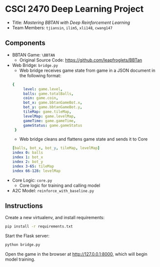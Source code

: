 # CSCI 2470 Deep Learning Project

- Title: _Mastering BBTAN with Deep Reinforcement Learning_
- Team Members: `tjiansin`, `ilim5`, `xli148`, `cwang147`

## Components

- BBTAN Game: `\BBTAN`
   - Original Source Code: https://github.com/leapfroglets/BBTan
- Web Bridge: `bridge.py`
   - Web bridge receives game state from game in a JSON document in the following format: 
   ```yaml
   {
        level: game.level, 
        balls: game.totalBalls,
        coin: game.coin,
        bot_x: game.bbtanGameBot.x,
        bot_y: game.bbtanGameBot.y,
        tileMap: game.tileMap,
        levelMap: game.levelMap,
        gameTime: game.gameTime,
        gameStatus: game.gameStatus
    }
   ```
   - Web bridge cleans and flattens game state and sends it to Core
   ```yaml
   [balls, bot_x, bot_y, tileMap, levelMap]
   index 0: balls
   index 1: bot_x
   index 2: bot_y
   index 3-65: tileMap
   index 66-128: levelMap
   ```
- Core Logic: `core.py`
    - Core logic for training and calling model 
- A2C Model: `reinforce_with_baseline.py`

## Instructions

Create a new virtualenv, and install requirements:

```sh
pip install -r requirements.txt
```

Start the Flask server:

```sh
python bridge.py
```

Open the game in the browser at <http://127.0.0.1:8000>, which will begin model training.

